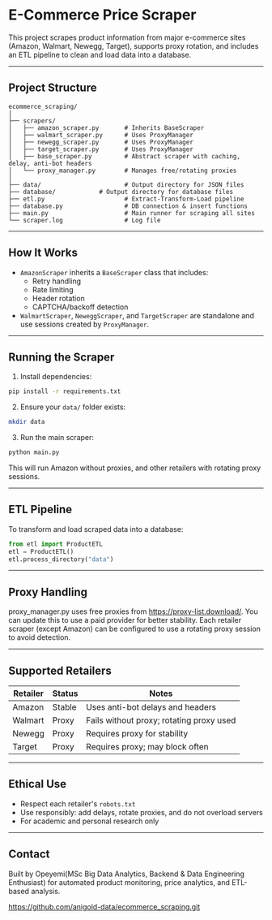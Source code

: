 # E-Commerce Price Scraper

This project scrapes product information from major e-commerce sites (Amazon, Walmart, Newegg, Target), supports proxy rotation, and includes an ETL pipeline to clean and load data into a database.

---

## Project Structure

```
ecommerce_scraping/
│
├── scrapers/
│   ├── amazon_scraper.py       # Inherits BaseScraper
│   ├── walmart_scraper.py      # Uses ProxyManager
│   ├── newegg_scraper.py       # Uses ProxyManager
│   ├── target_scraper.py       # Uses ProxyManager
│   ├── base_scraper.py         # Abstract scraper with caching, delay, anti-bot headers
│   └── proxy_manager.py        # Manages free/rotating proxies
│
├── data/                       # Output directory for JSON files
├── database/			 # Output directory for database files
├── etl.py                      # Extract-Transform-Load pipeline
├── database.py                 # DB connection & insert functions
├── main.py                     # Main runner for scraping all sites
└── scraper.log                 # Log file
```

---

## How It Works

- `AmazonScraper` inherits a `BaseScraper` class that includes:
  - Retry handling
  - Rate limiting
  - Header rotation
  - CAPTCHA/backoff detection
- `WalmartScraper`, `NeweggScraper`, and `TargetScraper` are standalone and use sessions created by `ProxyManager`.

---

## Running the Scraper

1. Install dependencies:
```bash
pip install -r requirements.txt
```

2. Ensure your `data/` folder exists:
```bash
mkdir data
```

3. Run the main scraper:
```bash
python main.py
```

This will run Amazon without proxies, and other retailers with rotating proxy sessions.

---

## ETL Pipeline

To transform and load scraped data into a database:

```python
from etl import ProductETL
etl = ProductETL()
etl.process_directory("data")
```

---

## Proxy Handling

proxy_manager.py uses free proxies from https://proxy-list.download/. You can update this to use a paid provider for better stability. 
Each retailer scraper (except Amazon) can be configured to use a rotating proxy session to avoid detection.

---

## Supported Retailers
| Retailer | Status | Notes |
|----------|--------|----------------------------------|
| Amazon   | Stable | Uses anti-bot delays and headers |
| Walmart  | Proxy  | Fails without proxy; rotating proxy used |
| Newegg   | Proxy  | Requires proxy for stability |
| Target   | Proxy  | Requires proxy; may block often |

---

## Ethical Use

- Respect each retailer's `robots.txt`
- Use responsibly: add delays, rotate proxies, and do not overload servers
- For academic and personal research only

---

## Contact

Built by Opeyemi(MSc Big Data Analytics, Backend & Data Engineering Enthusiast) for automated product monitoring, price analytics, and ETL-based analysis.

https://github.com/anigold-data/ecommerce_scraping.git
